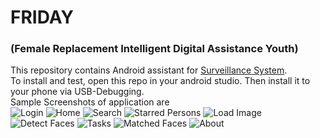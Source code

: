 # FRIDAY
### (Female Replacement Intelligent Digital Assistance Youth)

This repository contains Android assistant for [Surveillance System](https://github.com/kushwahashivam/central-monitoring-unit).
<br/>
To install and test, open this repo in your android studio. Then install it to your phone via USB-Debugging.
<br/>
Sample Screenshots of application are
<br/>
![Login](/screenshots/1.login.jpg)
![Home](/screenshots/2.home.jpg)
![Search](/screenshots/3.search-persons.jpg)
![Starred Persons](/screenshots/4.starred-persons.jpg)
![Load Image](/screenshots/5.load-image.jpg)
![Detect Faces](/screenshots/6.detect-faces.jpg)
![Tasks](/screenshots/7.tasks.jpg)
![Matched Faces](/screenshots/9.about.jpg)
![About](/screenshots/3.search-persons.jpg)
